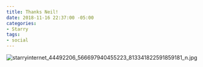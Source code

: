 ```yaml
---
title: Thanks Neil!
date: 2018-11-16 22:37:00 -05:00
categories:
- Starry
tags:
- social
---
```


![starryinternet_44492206_566697940455223_813341822591859181_n.jpg](/uploads/starryinternet_44492206_566697940455223_813341822591859181_n.jpg)